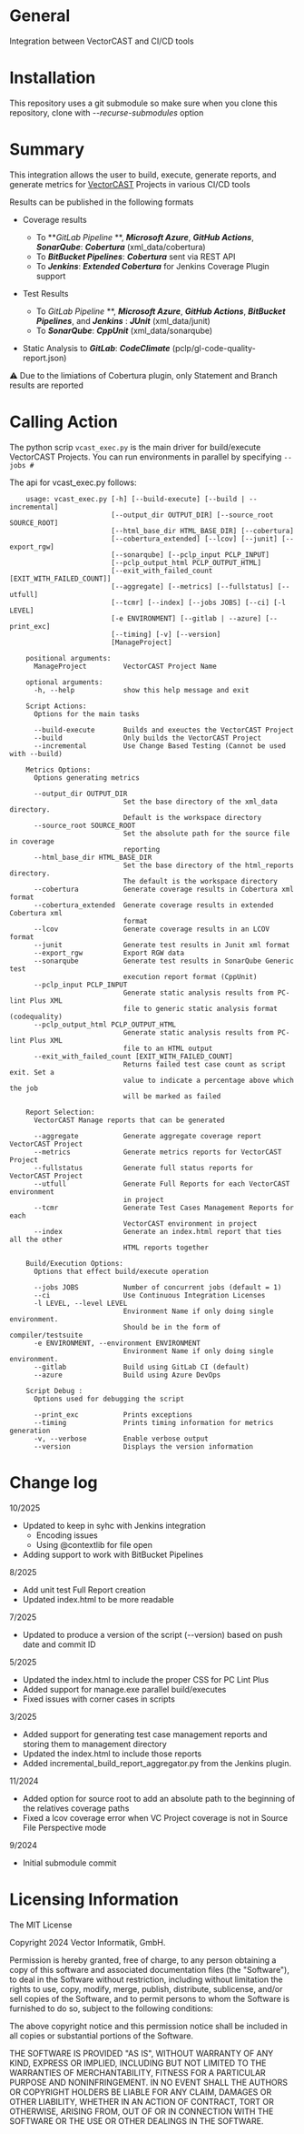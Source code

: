 # General

Integration between VectorCAST and CI/CD tools

# Installation

This repository uses a git submodule so make sure when you clone this repository, clone with _--recurse-submodules_ option

# Summary

This integration allows the user to build, execute, generate reports, and generate metrics for 
[VectorCAST](http://vector.com/vectorcast) Projects in various CI/CD tools

Results can be published in the following formats
* Coverage results 
   * To **_GitLab Pipeline_ **, **_Microsoft Azure_**, **_GitHub Actions_**, **_SonarQube_**: **_Cobertura_** (xml_data/cobertura) 
   * To **_BitBucket Pipelines_**: **_Cobertura_** sent via REST API
   * To **_Jenkins_**: **_Extended Cobertura_** for Jenkins Coverage Plugin support

* Test Results
    * To _GitLab Pipeline_ **, **_Microsoft Azure_**, **_GitHub Actions_**, **_BitBucket Pipelines_**, and **_Jenkins_** : **_JUnit_** (xml_data/junit)
    * To **_SonarQube_**: **_CppUnit_** (xml_data/sonarqube)  
* Static Analysis to **_GitLab_**: **_CodeClimate_** (pclp/gl-code-quality-report.json)

:warning: Due to the limiations of Cobertura plugin, only Statement and Branch results are reported

# Calling Action

The python scrip `vcast_exec.py` is the main driver for build/execute VectorCAST Projects.  You can run environments in parallel by specifying `--jobs #`

The api for vcast_exec.py follows:

```
    usage: vcast_exec.py [-h] [--build-execute] [--build | --incremental]
                         [--output_dir OUTPUT_DIR] [--source_root SOURCE_ROOT]
                         [--html_base_dir HTML_BASE_DIR] [--cobertura]
                         [--cobertura_extended] [--lcov] [--junit] [--export_rgw]
                         [--sonarqube] [--pclp_input PCLP_INPUT]
                         [--pclp_output_html PCLP_OUTPUT_HTML]
                         [--exit_with_failed_count [EXIT_WITH_FAILED_COUNT]]
                         [--aggregate] [--metrics] [--fullstatus] [--utfull]
                         [--tcmr] [--index] [--jobs JOBS] [--ci] [-l LEVEL]
                         [-e ENVIRONMENT] [--gitlab | --azure] [--print_exc]
                         [--timing] [-v] [--version]
                         [ManageProject]

    positional arguments:
      ManageProject         VectorCAST Project Name

    optional arguments:
      -h, --help            show this help message and exit

    Script Actions:
      Options for the main tasks

      --build-execute       Builds and exeuctes the VectorCAST Project
      --build               Only builds the VectorCAST Project
      --incremental         Use Change Based Testing (Cannot be used with --build)

    Metrics Options:
      Options generating metrics

      --output_dir OUTPUT_DIR
                            Set the base directory of the xml_data directory.
                            Default is the workspace directory
      --source_root SOURCE_ROOT
                            Set the absolute path for the source file in coverage
                            reporting
      --html_base_dir HTML_BASE_DIR
                            Set the base directory of the html_reports directory.
                            The default is the workspace directory
      --cobertura           Generate coverage results in Cobertura xml format
      --cobertura_extended  Generate coverage results in extended Cobertura xml
                            format
      --lcov                Generate coverage results in an LCOV format
      --junit               Generate test results in Junit xml format
      --export_rgw          Export RGW data
      --sonarqube           Generate test results in SonarQube Generic test
                            execution report format (CppUnit)
      --pclp_input PCLP_INPUT
                            Generate static analysis results from PC-lint Plus XML
                            file to generic static analysis format (codequality)
      --pclp_output_html PCLP_OUTPUT_HTML
                            Generate static analysis results from PC-lint Plus XML
                            file to an HTML output
      --exit_with_failed_count [EXIT_WITH_FAILED_COUNT]
                            Returns failed test case count as script exit. Set a
                            value to indicate a percentage above which the job
                            will be marked as failed

    Report Selection:
      VectorCAST Manage reports that can be generated

      --aggregate           Generate aggregate coverage report VectorCAST Project
      --metrics             Generate metrics reports for VectorCAST Project
      --fullstatus          Generate full status reports for VectorCAST Project
      --utfull              Generate Full Reports for each VectorCAST environment
                            in project
      --tcmr                Generate Test Cases Management Reports for each
                            VectorCAST environment in project
      --index               Generate an index.html report that ties all the other
                            HTML reports together

    Build/Execution Options:
      Options that effect build/execute operation

      --jobs JOBS           Number of concurrent jobs (default = 1)
      --ci                  Use Continuous Integration Licenses
      -l LEVEL, --level LEVEL
                            Environment Name if only doing single environment.
                            Should be in the form of compiler/testsuite
      -e ENVIRONMENT, --environment ENVIRONMENT
                            Environment Name if only doing single environment.
      --gitlab              Build using GitLab CI (default)
      --azure               Build using Azure DevOps

    Script Debug :
      Options used for debugging the script

      --print_exc           Prints exceptions
      --timing              Prints timing information for metrics generation
      -v, --verbose         Enable verbose output
      --version             Displays the version information

```

# Change log
10/2025
* Updated to keep in syhc with Jenkins integration
   * Encoding issues  
   * Using @contextlib for file open
* Adding support to work with BitBucket Pipelines

8/2025
* Add unit test Full Report creation
* Updated index.html to be more readable

7/2025
* Updated to produce a version of the script (--version) based on push date and commit ID

5/2025
* Updated the index.html to include the proper CSS for PC Lint Plus
* Added support for manage.exe parallel build/executes
* Fixed issues with corner cases in scripts

3/2025
* Added support for generating test case management reports and storing them to management directory
* Updated the index.html to include those reports
* Added incremental_build_report_aggregator.py from the Jenkins plugin.  

11/2024
* Added option for source root to add an absolute path to the beginning of the relatives coverage paths
* Fixed a lcov coverage error when VC Project coverage is not in Source File Perspective mode

9/2024
* Initial submodule commit

# Licensing Information

The MIT License

Copyright 2024 Vector Informatik, GmbH.

Permission is hereby granted, free of charge, to any person obtaining a copy
of this software and associated documentation files (the "Software"), to deal
in the Software without restriction, including without limitation the rights
to use, copy, modify, merge, publish, distribute, sublicense, and/or sell
copies of the Software, and to permit persons to whom the Software is
furnished to do so, subject to the following conditions:

The above copyright notice and this permission notice shall be included in
all copies or substantial portions of the Software.

THE SOFTWARE IS PROVIDED "AS IS", WITHOUT WARRANTY OF ANY KIND, EXPRESS OR
IMPLIED, INCLUDING BUT NOT LIMITED TO THE WARRANTIES OF MERCHANTABILITY,
FITNESS FOR A PARTICULAR PURPOSE AND NONINFRINGEMENT. IN NO EVENT SHALL THE
AUTHORS OR COPYRIGHT HOLDERS BE LIABLE FOR ANY CLAIM, DAMAGES OR OTHER
LIABILITY, WHETHER IN AN ACTION OF CONTRACT, TORT OR OTHERWISE, ARISING FROM,
OUT OF OR IN CONNECTION WITH THE SOFTWARE OR THE USE OR OTHER DEALINGS IN
THE SOFTWARE.

